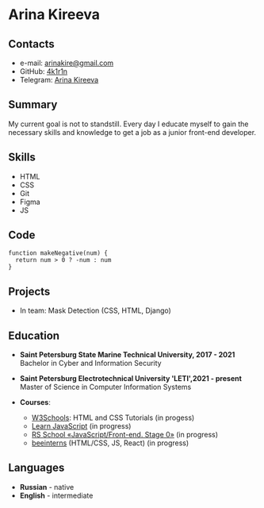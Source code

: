 
# Arina Kireeva

## Contacts
* e-mail: arinakire@gmail.com
* GitHub: [4k1r1n](https://github.com/4k1r1n)
* Telegram: [Arina Kireeva](https://t.me/frbhby)

## Summary
My current goal is not to standstill. Every day I educate myself to gain the necessary skills and knowledge to get a job as a junior front-end developer. 

## Skills
* HTML
* CSS
* Git
* Figma
* JS

## Code
```
function makeNegative(num) {
  return num > 0 ? -num : num
}
```
## Projects
* In team: Mask Detection (CSS, HTML, Django) 

## Education
* __Saint Petersburg State Marine Technical University, 2017 - 2021__  
Bachelor in Cyber and Information Security
* __Saint Petersburg Electrotechnical University 'LETI',2021 - present__  
Master of Science in Computer Information Systems

* __Courses__:
     + [W3Schools](https://www.w3schools.com/): HTML and CSS Tutorials (in progess)
     + [Learn JavaScript](https://learn.javascript.ru/) (in progress)
     + [RS School «JavaScript/Front-end. Stage 0»](https://rs.school/js/) (in progress)
     + [beeinterns](https://beeline-interns.ru/) \(HTML/CSS, JS, React) (in progress)

## Languages
* __Russian__ - native
* __English__ - intermediate